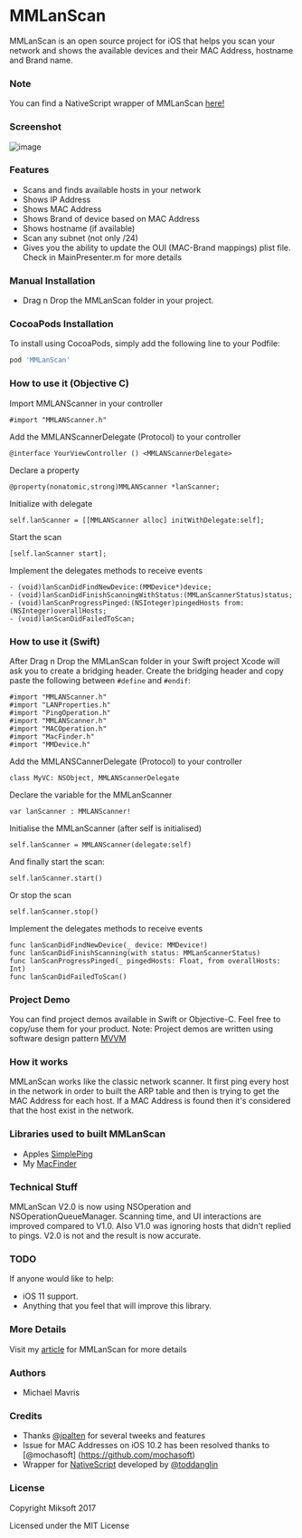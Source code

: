 
MMLanScan
======

MMLanScan is an open source project for iOS that helps you scan your network and shows the available devices and their MAC Address, hostname and Brand name.

### Note
You can find a NativeScript wrapper of MMLanScan [here!](https://www.npmjs.com/package/nativescript-lan-scan)

### Screenshot
![image](LanScan.gif)

### Features
+ Scans and finds available hosts in your network
+ Shows IP Address
+ Shows MAC Address
+ Shows Brand of device based on MAC Address
+ Shows hostname (if available)
+ Scan any subnet (not only /24)
+ Gives you the ability to update the OUI (MAC-Brand mappings) plist file. Check in MainPresenter.m for more details

### Manual Installation
- Drag n Drop the MMLanScan folder in your project.

### CocoaPods Installation
To install using CocoaPods, simply add the following line to your Podfile:

```ruby
pod 'MMLanScan'
```
### How to use it (Objective C)

Import MMLANScanner in your controller
```
#import "MMLANScanner.h"
```

Add the MMLANScannerDelegate (Protocol) to your controller
```
@interface YourViewController () <MMLANScannerDelegate>
```

Declare a property
```
@property(nonatomic,strong)MMLANScanner *lanScanner;
```

Initialize with delegate
```
self.lanScanner = [[MMLANScanner alloc] initWithDelegate:self];
```

Start the scan
```
[self.lanScanner start];
```

Implement the delegates methods to receive events
```
- (void)lanScanDidFindNewDevice:(MMDevice*)device;
- (void)lanScanDidFinishScanningWithStatus:(MMLanScannerStatus)status;
- (void)lanScanProgressPinged:(NSInteger)pingedHosts from:(NSInteger)overallHosts;
- (void)lanScanDidFailedToScan;
```

### How to use it (Swift)
After Drag n Drop the MMLanScan folder in your Swift project Xcode will ask you to create a bridging header. Create the bridging header and copy paste the following between `#define` and `#endif`:
```
#import "MMLANScanner.h"
#import "LANProperties.h"
#import "PingOperation.h"
#import "MMLANScanner.h"
#import "MACOperation.h"
#import "MacFinder.h"
#import "MMDevice.h"
```
Add the MMLANSCannerDelegate (Protocol) to your controller
```
class MyVC: NSObject, MMLANScannerDelegate 
```

Declare the variable for the MMLanScanner
```
var lanScanner : MMLANScanner!
```

Initialise the MMLanScanner (after self is initialised)
```
self.lanScanner = MMLANScanner(delegate:self)
```

And finally start the scan:
```
self.lanScanner.start()
```

Or stop the scan
```
self.lanScanner.stop()
```

Implement the delegates methods to receive events
```
func lanScanDidFindNewDevice(_ device: MMDevice!)
func lanScanDidFinishScanning(with status: MMLanScannerStatus)
func lanScanProgressPinged(_ pingedHosts: Float, from overallHosts: Int)
func lanScanDidFailedToScan()
```

### Project Demo
You can find project demos available in Swift or Objective-C. Feel free to copy/use them for your product.
Note: Project demos are written using software design pattern [MVVM](https://www.objc.io/issues/13-architecture/mvvm/)

### How it works
MMLanScan works like the classic network scanner. It first ping every host in the network in order to built the ARP table and then is trying to get the MAC Address for each host. If a MAC Address is found then it's considered that the host exist in the network.

### Libraries used to built MMLanScan
- Apples [SimplePing](https://developer.apple.com/library/mac/samplecode/SimplePing/Introduction/Intro.html) 
- My [MacFinder](https://github.com/mavris/MacFinder)

### Technical Stuff
MMLanScan V2.0 is now using NSOperation and NSOperationQueueManager. Scanning time, and UI interactions are improved compared to V1.0. Also V1.0 was ignoring hosts that didn't replied to pings. V2.0 is not and the result is now accurate.

### TODO
If anyone would like to help:
- iOS 11 support.
- Anything that you feel that will improve this library.

### More Details

Visit my [article](https://medium.com/rocknnull/ios-a-new-lan-network-scanner-library-has-been-born-f218f1a416a5#.sryxaq3b1) for MMLanScan for more details

### Authors
* Michael Mavris

### Credits
 + Thanks [@jpalten](https://github.com/jpalten) for several tweeks and features
 + Issue for MAC Addresses on iOS 10.2 has been resolved thanks to [@mochasoft] (https://github.com/mochasoft)
 + Wrapper for [NativeScript](https://www.npmjs.com/package/nativescript-lan-scan) developed by [@toddanglin](https://github.com/toddanglin)

### License
Copyright Miksoft 2017

Licensed under the MIT License
